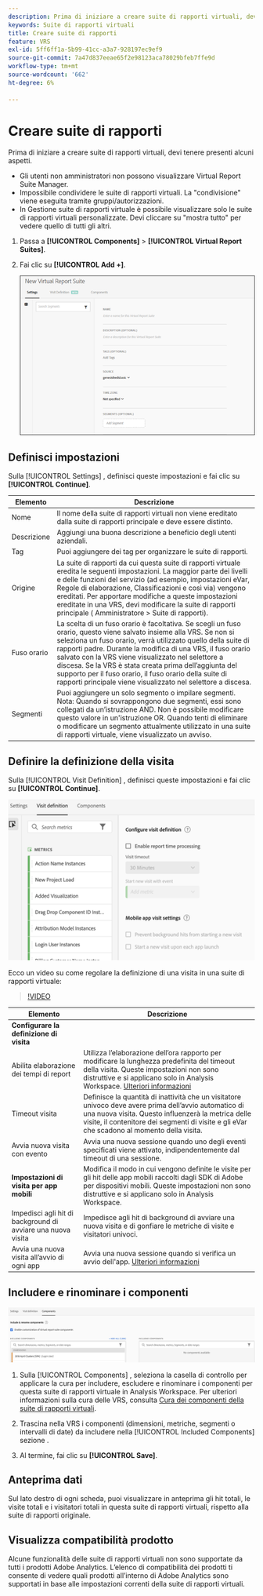 ```yaml
---
description: Prima di iniziare a creare suite di rapporti virtuali, devi tenere presenti alcuni aspetti.
keywords: Suite di rapporti virtuali
title: Creare suite di rapporti
feature: VRS
exl-id: 5ff6ff1a-5b99-41cc-a3a7-928197ec9ef9
source-git-commit: 7a47d837eeae65f2e98123aca78029bfeb7ffe9d
workflow-type: tm+mt
source-wordcount: '662'
ht-degree: 6%

---
```


# Creare suite di rapporti

Prima di iniziare a creare suite di rapporti virtuali, devi tenere presenti alcuni aspetti.

* Gli utenti non amministratori non possono visualizzare Virtual Report Suite Manager.
* Impossibile condividere le suite di rapporti virtuali. La &quot;condivisione&quot; viene eseguita tramite gruppi/autorizzazioni.
* In Gestione suite di rapporti virtuale è possibile visualizzare solo le suite di rapporti virtuali personalizzate. Devi cliccare su &quot;mostra tutto&quot; per vedere quello di tutti gli altri.

1. Passa a **[!UICONTROL Components]** > **[!UICONTROL Virtual Report Suites]**.
1. Fai clic su **[!UICONTROL Add +]**.

   ![](assets/new_vrs.png)

## Definisci impostazioni

Sulla [!UICONTROL Settings] , definisci queste impostazioni e fai clic su **[!UICONTROL Continue]**.

| Elemento | Descrizione |
| --- |--- |
| Nome | Il nome della suite di rapporti virtuali non viene ereditato dalla suite di rapporti principale e deve essere distinto. |
| Descrizione | Aggiungi una buona descrizione a beneficio degli utenti aziendali. |
| Tag | Puoi aggiungere dei tag per organizzare le suite di rapporti. |
| Origine | La suite di rapporti da cui questa suite di rapporti virtuale eredita le seguenti impostazioni. La maggior parte dei livelli e delle funzioni del servizio (ad esempio, impostazioni eVar, Regole di elaborazione, Classificazioni e così via) vengono ereditati. Per apportare modifiche a queste impostazioni ereditate in una VRS, devi modificare la suite di rapporti principale ( Amministratore > Suite di rapporti). |
| Fuso orario | La scelta di un fuso orario è facoltativa. Se scegli un fuso orario, questo viene salvato insieme alla VRS. Se non si seleziona un fuso orario, verrà utilizzato quello della suite di rapporti padre.  Durante la modifica di una VRS, il fuso orario salvato con la VRS viene visualizzato nel selettore a discesa. Se la VRS è stata creata prima dell’aggiunta del supporto per il fuso orario, il fuso orario della suite di rapporti principale viene visualizzato nel selettore a discesa. |
| Segmenti | Puoi aggiungere un solo segmento o impilare segmenti.   Nota: Quando si sovrappongono due segmenti, essi sono collegati da un’istruzione AND. Non è possibile modificare questo valore in un&#39;istruzione OR. Quando tenti di eliminare o modificare un segmento attualmente utilizzato in una suite di rapporti virtuale, viene visualizzato un avviso. |

## Definire la definizione della visita

Sulla [!UICONTROL Visit Definition] , definisci queste impostazioni e fai clic su **[!UICONTROL Continue]**.

![](assets/visit-definition.png)

Ecco un video su come regolare la definizione di una visita in una suite di rapporti virtuale:

>[!VIDEO](https://video.tv.adobe.com/v/23545/?quality=12)

| Elemento | Descrizione |
| --- |--- |
| **Configurare la definizione di visita** |  |
| Abilita elaborazione dei tempi di report | Utilizza l’elaborazione dell’ora rapporto per modificare la lunghezza predefinita del timeout della visita. Queste impostazioni non sono distruttive e si applicano solo in Analysis Workspace. [Ulteriori informazioni](/help/components/vrs/vrs-report-time-processing.md) |
| Timeout visita | Definisce la quantità di inattività che un visitatore univoco deve avere prima dell’avvio automatico di una nuova visita. Questo influenzerà la metrica delle visite, il contenitore dei segmenti di visite e gli eVar che scadono al momento della visita. |
| Avvia nuova visita con evento | Avvia una nuova sessione quando uno degli eventi specificati viene attivato, indipendentemente dal timeout di una sessione. |
| **Impostazioni di visita per app mobili** | Modifica il modo in cui vengono definite le visite per gli hit delle app mobili raccolti dagli SDK di Adobe per dispositivi mobili. Queste impostazioni non sono distruttive e si applicano solo in Analysis Workspace. |
| Impedisci agli hit di background di avviare una nuova visita | Impedisce agli hit di background di avviare una nuova visita e di gonfiare le metriche di visite e visitatori univoci. |
| Avvia una nuova visita all’avvio di ogni app | Avvia una nuova sessione quando si verifica un avvio dell&#39;app. [Ulteriori informazioni](/help/components/vrs/vrs-mobile-visit-processing.md) |

## Includere e rinominare i componenti

![](assets/components.png)

1. Sulla [!UICONTROL Components] , seleziona la casella di controllo per applicare la cura per includere, escludere e rinominare i componenti per questa suite di rapporti virtuale in Analysis Workspace.
Per ulteriori informazioni sulla cura delle VRS, consulta [Cura dei componenti della suite di rapporti virtuali](https://experienceleague.adobe.com/docs/analytics/components/virtual-report-suites/vrs-components.html?lang=en#virtual-report-suites).

1. Trascina nella VRS i componenti (dimensioni, metriche, segmenti o intervalli di date) da includere nella [!UICONTROL Included Components] sezione .

1. Al termine, fai clic su **[!UICONTROL Save]**.

## Anteprima dati

Sul lato destro di ogni scheda, puoi visualizzare in anteprima gli hit totali, le visite totali e i visitatori totali in questa suite di rapporti virtuali, rispetto alla suite di rapporti originale.

## Visualizza compatibilità prodotto

Alcune funzionalità delle suite di rapporti virtuali non sono supportate da tutti i prodotti Adobe Analytics. L’elenco di compatibilità dei prodotti ti consente di vedere quali prodotti all’interno di Adobe Analytics sono supportati in base alle impostazioni correnti della suite di rapporti virtuali.

